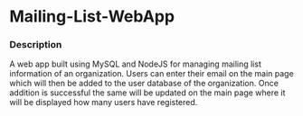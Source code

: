 # Mailing-List-WebApp

### Description
A web app built using MySQL and NodeJS for managing mailing list information of an organization. Users can enter their email on the main page which will then be added to the user database of the organization. Once addition is successful the same will be updated on the main page where it will be displayed how many users have registered.
